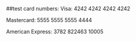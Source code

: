 ##test card numbers:
Visa: 4242 4242 4242 4242

Mastercard: 5555 5555 5555 4444

American Express: 3782 822463 10005